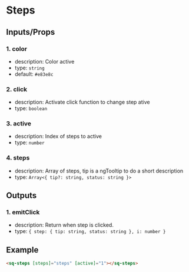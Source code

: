 # Steps

## Inputs/Props

### 1. color

- description: Color active
- type: `string`
- default: `#e83e8c`

### 2. click

- description: Activate click function to change step ative
- type: `boolean`

### 3. active

- description: Index of steps to active
- type: `number`

### 4. steps

- description: Array of steps, tip is a ngTooltip to do a short description
- type: `Array<{
    tip?: string,
    status: string
  }>`

## Outputs

### 1. emitClick

- description: Return when step is clicked.
- type: `{
    step: {
      tip: string,
      status: string
    },
    i: number
  }`

## Example

```html
<sq-steps [steps]="steps" [active]="1"></sq-steps>
```
